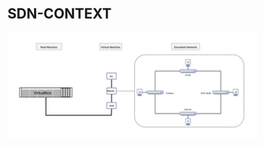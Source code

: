 # SDN-CONTEXT
![Topologia SDN](https://github.com/josecarlosjr/SDN-CONTEXT/blob/master/mininet/topo/SDN-CONTEXT.png)
